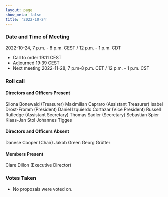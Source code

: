 ```yaml
---
layout: page
show_meta: false
title: '2022-10-24'
---
```


### Date and Time of Meeting

2022-10-24, 7 p.m. - 8 p.m. CEST / 12 p.m. - 1 p.m. CDT

* Call to order 19:11 CEST
* Adjourned 19:39 CEST
* Next meeting 2022-11-28, 7 p.m-8 p.m. CET / 12 p.m. - 1 p.m. CST

### Roll call

#### Directors and Officers Present

Silona Bonewald (Treasurer)
Maximilian Capraro (Assistant Treasurer)
Isabel Drost-Fromm (President)
Daniel Izquierdo Cortazar (Vice President)
Russell Rutledge (Assistant Secretary)
Thomas Sadler (Secretary)
Sebastian Spier
Klaas-Jan Stol
Johannes Tigges

#### Directors and Officers Absent

Danese Cooper (Chair)
Jakob Green
Georg Grütter

#### Members Present

Clare Dillon (Executive Director)

### Votes Taken

* No proposals were voted on.
